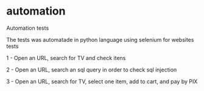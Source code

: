 # automation
Automation tests

The tests was automatade in python language using selenium for websites tests

1 - Open an URL, search for TV and check itens

2 - Open an URL, search an sql query in order to check sql injection

3 - Open an URL, search for TV, select one item, add to cart, and pay by PIX
